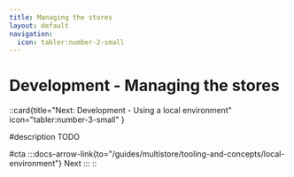```yaml
---
title: Managing the stores
layout: default
navigation:
  icon: tabler:number-2-small
---
```


# Development - Managing the stores


::card{title="Next: Development - Using a local environment" icon="tabler:number-3-small" }

#description
TODO

#cta
:::docs-arrow-link{to="/guides/multistore/tooling-and-concepts/local-environment"}
Next
:::
::
